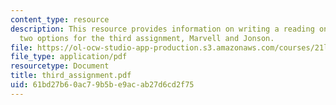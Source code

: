 ```yaml
---
content_type: resource
description: This resource provides information on writing a reading on one of the
  two options for the third assignment, Marvell and Jonson.
file: https://ol-ocw-studio-app-production.s3.amazonaws.com/courses/21l-004-major-poets-fall-2001/61bd27b60ac79b5be9acab27d6cd2f75_third_assignment.pdf
file_type: application/pdf
resourcetype: Document
title: third_assignment.pdf
uid: 61bd27b6-0ac7-9b5b-e9ac-ab27d6cd2f75
---
```

